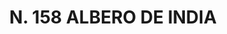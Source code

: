 ---
title: "N. 158 ALBERO DE INDIA"
plant-name: "N. 158"
plant-number: "158"
plant-xml: "/assets/xml/plant158.xml"
plant-img1: "/assets/img/plant158_verso.jpg"
plant-img2: "/assets/img/plant158.jpg"
plant-title: "N. 158 ALBERO DE INDIA"
plant-taxon-link: ""
plant-taxon-content: ""
layout: single-xml
---